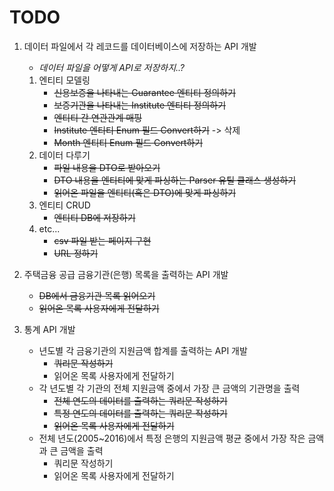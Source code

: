 # TODO
1. 데이터 파일에서 각 레코드를 데이터베이스에 저장하는 API 개발
    * _데이터 파일을 어떻게 API로 저장하지..?_
    1. 엔티티 모델링
        * ~~신용보증을 나타내는 Guarantee 엔티티 정의하기~~
        * ~~보증기관을 나타내는 Institute 엔티티 정의하기~~
        * ~~엔티티 간 연관관계 매핑~~
        * ~~Institute 엔티티 Enum 필드 Convert하기~~ -> 삭제
        * ~~Month 엔티티 Enum 필드 Convert하기~~
    2. 데이터 다루기
        * ~~파일 내용을 DTO로 받아오기~~
        * ~~DTO 내용을 엔티티에 맞게 파싱하는 Parser 유틸 클래스 생성하기~~
        * ~~읽어온 파일을 엔티티(혹은 DTO)에 맞게 파싱하기~~
    3. 엔티티 CRUD
        * ~~엔티티 DB에 저장하기~~
    4. etc...
        * ~~csv 파일 받는 페이지 구현~~
        * ~~URL 정하기~~
        
2. 주택금융 공급 금융기관(은행) 목록을 출력하는 API 개발
    * ~~DB에서 금융기관 목록 읽어오기~~
    * ~~읽어온 목록 사용자에게 전달하기~~
    
3. 통계 API 개발
   * 년도별 각 금융기관의 지원금액 합계를 출력하는 API 개발
      * ~~쿼리문 작성하기~~
      * 읽어온 목록 사용자에게 전달하기
   * 각 년도별 각 기관의 전체 지원금액 중에서 가장 큰 금액의 기관명을 출력
      * ~~전체 연도의 데이터를 출력하는 쿼리문 작성하기~~
      * ~~특정 연도의 데이터를 출력하는 쿼리문 작성하기~~
      * ~~읽어온 목록 사용자에게 전달하기~~
   * 전체 년도(2005~2016)에서 특정 은행의 지원금액 평균 중에서 가장 작은 금액과 큰 금액을 출력
      * 쿼리문 작성하기
      * 읽어온 목록 사용자에게 전달하기